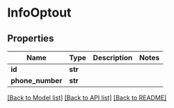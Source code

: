 # InfoOptout


## Properties
Name | Type | Description | Notes
------------ | ------------- | ------------- | -------------
**id** | **str** |  | 
**phone_number** | **str** |  | 


[[Back to Model list]](../../README.md#models) [[Back to API list]](../../README.md#available-methods) [[Back to README]](../../README.md)


